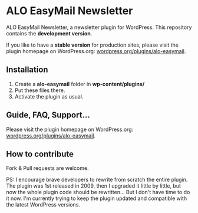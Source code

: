 ALO EasyMail Newsletter
=======================

ALO EasyMail Newsletter, a newsletter plugin for WordPress.
This repository contains the **development version**.

If you like to have a **stable version** for production sites, please visit the plugin homepage on WordPress.org:
[wordpress.org/plugins/alo-easymail](http://wordpress.org/plugins/alo-easymail/).

## Installation
1. Create a **alo-easymail** folder in **wp-content/plugins/**
2. Put these files there.
3. Activate the plugin as usual.

## Guide, FAQ, Support...
Please visit the plugin homepage on WordPress.org: [wordpress.org/plugins/alo-easymail](http://wordpress.org/plugins/alo-easymail/).

## How to contribute
Fork & Pull requests are welcome.

PS: I encourage brave developers to rewrite from scratch the entire plugin. The plugin was 1st released in 2009, then I upgraded it little by little, but now the whole plugin code should be rewritten... But I don't have time to do it now. I'm currently trying to keep the plugin updated and compatible with the latest WordPress versions.
